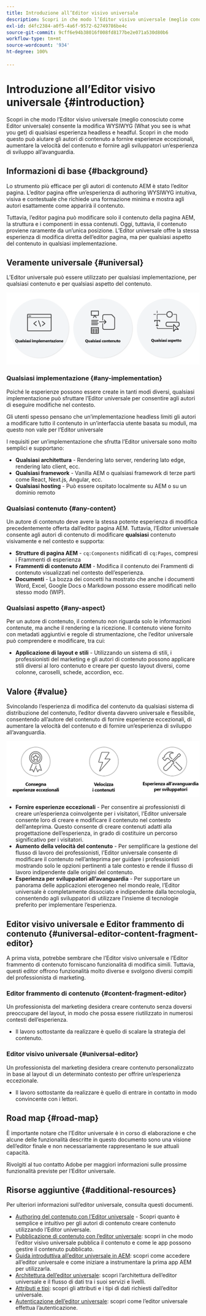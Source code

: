 ```yaml
---
title: Introduzione all’Editor visivo universale
description: Scopri in che modo l’Editor visivo universale (meglio conosciuto come Editor universale) consente la modifica WYSIWYG (What you see is what you get) di qualsiasi esperienza headless e headful. Scopri in che modo questo può aiutare gli autori di contenuto a fornire esperienze eccezionali, aumentare la velocità del contenuto e fornire agli sviluppatori un’esperienza di sviluppo all’avanguardia.
exl-id: d4fc2384-a0f5-4a6f-9572-62749786be4c
source-git-commit: 9cff6e94b38016f008fd8177be2e071a530d80b6
workflow-type: tm+mt
source-wordcount: '934'
ht-degree: 100%

---
```


# Introduzione all’Editor visivo universale {#introduction}

Scopri in che modo l’Editor visivo universale (meglio conosciuto come Editor universale) consente la modifica WYSIWYG (What you see is what you get) di qualsiasi esperienza headless e headful. Scopri in che modo questo può aiutare gli autori di contenuto a fornire esperienze eccezionali, aumentare la velocità del contenuto e fornire agli sviluppatori un’esperienza di sviluppo all’avanguardia.

## Informazioni di base {#background}

Lo strumento più efficace per gli autori di contenuto AEM è stato l’editor pagina. L’editor pagina offre un’esperienza di authoring WYSIWYG intuitiva, visiva e contestuale che richiede una formazione minima e mostra agli autori esattamente come apparirà il contenuto.

Tuttavia, l’editor pagina può modificare solo il contenuto della pagina AEM, la struttura e i componenti in essa contenuti. Oggi, tuttavia, il contenuto proviene raramente da un’unica posizione. L’Editor universale offre la stessa esperienza di modifica diretta dell’editor pagina, ma per qualsiasi aspetto del contenuto in qualsiasi implementazione.

## Veramente universale {#universal}

L’Editor universale può essere utilizzato per qualsiasi implementazione, per qualsiasi contenuto e per qualsiasi aspetto del contenuto.

![Cosa lo rende universale](assets/universal.png)

### Qualsiasi implementazione {#any-implementation}

Poiché le esperienze possono essere create in tanti modi diversi, qualsiasi implementazione può sfruttare l’Editor universale per consentire agli autori di eseguire modifiche nel contesto.

Gli utenti spesso pensano che un’implementazione headless limiti gli autori a modificare tutto il contenuto in un’interfaccia utente basata su moduli, ma questo non vale per l’Editor universale

I requisiti per un’implementazione che sfrutta l’Editor universale sono molto semplici e supportano:

* **Qualsiasi architettura** - Rendering lato server, rendering lato edge, rendering lato client, ecc.
* **Qualsiasi framework** - Vanilla AEM o qualsiasi framework di terze parti come React, Next.js, Angular, ecc.
* **Qualsiasi hosting** - Può essere ospitato localmente su AEM o su un dominio remoto

### Qualsiasi contenuto {#any-content}

Un autore di contenuto deve avere la stessa potente esperienza di modifica precedentemente offerta dall’editor pagina AEM. Tuttavia, l’Editor universale consente agli autori di contenuto di modificare **qualsiasi** contenuto visivamente e nel contesto e supporta:

* **Strutture di pagina AEM** - `cq:Components` nidificati di `cq:Pages`, compresi i Frammenti di esperienza
* **Frammenti di contenuto AEM** - Modifica il contenuto dei Frammenti di contenuto visualizzati nel contesto dell’esperienza.
* **Documenti** - La bozza dei concetti ha mostrato che anche i documenti Word, Excel, Google Docs o Markdown possono essere modificati nello stesso modo (WIP).

### Qualsiasi aspetto {#any-aspect}

Per un autore di contenuto, il contenuto non riguarda solo le informazioni contenute, ma anche il rendering e la ricezione. Il contenuto viene fornito con metadati aggiuntivi e regole di strumentazione, che l’editor universale può comprendere e modificare, tra cui:

* **Applicazione di layout e stili** - Utilizzando un sistema di stili, i professionisti del marketing e gli autori di contenuto possono applicare stili diversi al loro contenuto e creare per questo layout diversi, come colonne, caroselli, schede, accordion, ecc.

## Valore {#value}

Svincolando l’esperienza di modifica del contenuto da qualsiasi sistema di distribuzione del contenuto, l’editor diventa davvero universale e flessibile, consentendo all’autore del contenuto di fornire esperienze eccezionali, di aumentare la velocità del contenuto e di fornire un’esperienza di sviluppo all’avanguardia.

![Valore dell’Editor universale](assets/value.png)

* **Fornire esperienze eccezionali** - Per consentire ai professionisti di creare un’esperienza coinvolgente per i visitatori, l’Editor universale consente loro di creare e modificare il contenuto nel contesto dell’anteprima. Questo consente di creare contenuti adatti alla progettazione dell’esperienza, in grado di costituire un percorso significativo per i visitatori.
* **Aumento della velocità del contenuto** - Per semplificare la gestione del flusso di lavoro dei professionisti, l’Editor universale consente di modificare il contenuto nell’anteprima per guidare i professionisti mostrando solo le opzioni pertinenti a tale contesto e rende il flusso di lavoro indipendente dalle origini del contenuto.
* **Esperienza per sviluppatori all’avanguardia** - Per supportare un panorama delle applicazioni eterogeneo nel mondo reale, l’Editor universale è completamente dissociato e indipendente dalla tecnologia, consentendo agli sviluppatori di utilizzare l’insieme di tecnologie preferito per implementare l’esperienza.

## Editor visivo universale e Editor frammento di contenuto {#universal-editor-content-fragment-editor}

A prima vista, potrebbe sembrare che l’Editor visivo universale e l’Editor frammento di contenuto forniscano funzionalità di modifica simili. Tuttavia, questi editor offrono funzionalità molto diverse e svolgono diversi compiti del professionista di marketing.

### Editor frammento di contenuto {#content-fragment-editor}

Un professionista del marketing desidera creare contenuto senza doversi preoccupare del layout, in modo che possa essere riutilizzato in numerosi contesti dell’esperienza.

* Il lavoro sottostante da realizzare è quello di scalare la strategia del contenuto.

### Editor visivo universale {#universal-editor}

Un professionista del marketing desidera creare contenuto personalizzato in base al layout di un determinato contesto per offrire un’esperienza eccezionale.

* Il lavoro sottostante da realizzare è quello di entrare in contatto in modo convincente con i lettori.

## Road map {#road-map}

È importante notare che l’Editor universale è in corso di elaborazione e che alcune delle funzionalità descritte in questo documento sono una visione dell’editor finale e non necessariamente rappresentano le sue attuali capacità.

Rivolgiti al tuo contatto Adobe per maggiori informazioni sulle prossime funzionalità previste per l’Editor universale.

## Risorse aggiuntive {#additional-resources}

Per ulteriori informazioni sull’editor universale, consulta questi documenti.

* [Authoring del contenuto con l’Editor universale](authoring.md) - Scopri quanto è semplice e intuitivo per gli autori di contenuto creare contenuto utilizzando l’Editor universale.
* [Pubblicazione di contenuto con l’editor universale](publishing.md): scopri in che modo l’editor visivo universale pubblica il contenuto e come le app possono gestire il contenuto pubblicato.
* [Guida introduttiva all’editor universale in AEM](getting-started.md): scopri come accedere all’editor universale e come iniziare a instrumentare la prima app AEM per utilizzarla.
* [Architettura dell’editor universale](architecture.md): scopri l’architettura dell’editor universale e il flusso di dati tra i suoi servizi e livelli.
* [Attributi e tipi](attributes-types.md): scopri gli attributi e i tipi di dati richiesti dall’editor universale.
* [Autenticazione dell’editor universale](authentication.md): scopri come l’editor universale effettua l’autenticazione.

